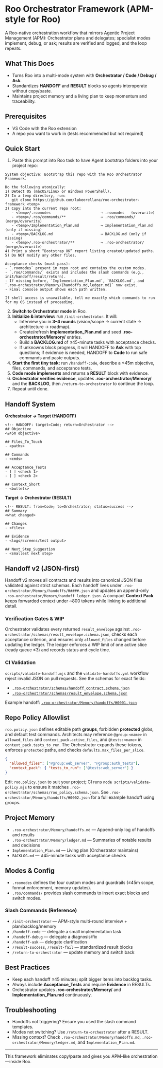 # Roo Orchestrator Framework (APM-style for Roo)

A Roo-native orchestration workflow that mirrors Agentic Project Management (APM): Orchestrator plans and delegates; specialist modes implement, debug, or ask; results are verified and logged, and the loop repeats.

## What This Does
- Turns Roo into a multi-mode system with **Orchestrator / Code / Debug / Ask**.
- Standardizes **HANDOFF** and **RESULT** blocks so agents interoperate without copy/paste.
- Maintains project memory and a living plan to keep momentum and traceability.

## Prerequisites
- VS Code with the Roo extension
- A repo you want to work in (tests recommended but not required)

## Quick Start

1. Paste this prompt into Roo task to have Agent bootstrap folders into your project repo:
```
System objective: Bootstrap this repo with the Roo Orchestrator Framework.

Do the following atomically:
1) Detect OS (macOS/Linux or Windows PowerShell).
2) In a temp directory, run:
   git clone https://github.com/lukeorellana/roo-orchestrator-framework <temp>
3) Copy into the current repo root:
   - <temp>/.roomodes                       → .roomodes   (overwrite)
   - <temp>/.roo/commands/**                → .roo/commands/ (merge/overwrite)
   - <temp>/Implementation_Plan.md          → Implementation_Plan.md (only if missing)
   - <temp>/BACKLOG.md                      → BACKLOG.md (only if missing)
   - <temp>/.roo-orchestrator/**            → .roo-orchestrator/ (merge/overwrite)
4) Print a short “Bootstrap OK” report listing created/updated paths.
5) Do NOT modify any other files.

Acceptance checks (must pass):
- `.roomodes` present in repo root and contains the custom modes.
- `.roo/commands/` exists and includes the slash commands (e.g., init/handoff/result/return).
- If missing before, `Implementation_Plan.md`, `BACKLOG.md`, and `.roo-orchestrator/Memory/{handoffs.md,ledger.md}` now exist.
- Final console output shows each path written.

If shell access is unavailable, tell me exactly which commands to run for my OS instead of proceeding.

```
2. **Switch to Orchestrator mode** in Roo.
3. **Initialize & interview:** run `/init-orchestrator`. It will:
   - Interview you in **3–4 rounds** (vision/scope → current state → architecture → roadmap).
   - Create/refresh **Implementation_Plan.md** and seed **.roo-orchestrator/Memory/** entries.
   - Build a **BACKLOG.md** of ≤45-minute tasks with acceptance checks.
   - If unknowns block progress, it will HANDOFF to **Ask** with top questions; if evidence is needed, HANDOFF to **Code** to run safe commands and paste outputs.
4. **Start the first tiny task:** run `/handoff-code`, describe a ≤45m objective, files, commands, and acceptance tests.
5. **Code mode implements** and returns a **RESULT** block with evidence.
6. **Orchestrator verifies evidence**, updates **.roo-orchestrator/Memory/** and the **BACKLOG**, then `/return-to-orchestrator` to continue the loop.
7. Repeat until done.

## Handoff System
**Orchestrator → Target (HANDOFF)**
```
<!-- HANDOFF: target=Code; return=Orchestrator -->
## Objective
<≤45m objective>

## Files_To_Touch
- <paths>

## Commands
- <cmds>

## Acceptance_Tests
- [ ] <check 1>
- [ ] <check 2>

## Context_Short
- <bullets>
```

**Target → Orchestrator (RESULT)**
```
<!-- RESULT: from=Code; to=Orchestrator; status=success -->
## Summary
<what changed>

## Changes
- <files>

## Evidence
- <logs/screens/test output>

## Next_Step_Suggestion
- <smallest next step>
```

## Handoff v2 (JSON-first)
Handoff v2 moves all contracts and results into canonical JSON files validated against strict schemas. Each handoff lives under `.roo-orchestrator/Memory/handoffs/H####.json` and updates an append-only `.roo-orchestrator/Memory/handoff_ledger.json`. A compact **Context Pack** keeps forwarded context under ~800 tokens while linking to additional detail.

### Verification Gates & WIP
Orchestrator validates every returned `result_envelope` against `.roo-orchestrator/schemas/result_envelope.schema.json`, checks each acceptance criterion, and ensures only `allowed_files` changed before updating the ledger. The ledger enforces a WIP limit of one active slice (ready queue ≤3) and records status and cycle time.

### CI Validation
`scripts/validate-handoff.mjs` and the `validate-handoffs.yml` workflow reject invalid JSON on pull requests. See the schemas for exact fields:
- [`.roo-orchestrator/schemas/handoff_contract.schema.json`](.roo-orchestrator/schemas/handoff_contract.schema.json)
- [`.roo-orchestrator/schemas/result_envelope.schema.json`](.roo-orchestrator/schemas/result_envelope.schema.json)

Example handoff: [`.roo-orchestrator/Memory/handoffs/H0001.json`](.roo-orchestrator/Memory/handoffs/H0001.json)

## Repo Policy Allowlist
`roo.policy.json` defines editable path **groups**, forbidden **protected** globs, and default test commands. Architects may reference `@group:<name>` in `allowed_files` and `context_pack.active_files`, and `@tests:<name>` in `context_pack.tests_to_run`. The Orchestrator expands these tokens, enforces `protected` paths, and checks `defaults.max_files_per_slice`.

```json
{
  "allowed_files": ["@group:web_server", "@group:auth_tests"],
  "context_pack": { "tests_to_run": ["@tests:web_server"] }
}
```

Edit `roo.policy.json` to suit your project; CI runs `node scripts/validate-policy.mjs` to ensure it matches `.roo-orchestrator/schemas/roo_policy.schema.json`. See `.roo-orchestrator/Memory/handoffs/H0002.json` for a full example handoff using groups.

## Project Memory
- `.roo-orchestrator/Memory/handoffs.md` — Append-only log of handoffs and results
- `.roo-orchestrator/Memory/ledger.md` — Summaries of notable results and decisions
- `Implementation_Plan.md` — Living plan (Orchestrator maintains)
- `BACKLOG.md` — ≤45-minute tasks with acceptance checks

## Modes & Config
- `.roomodes` defines the four custom modes and guardrails (≤45m scope, format enforcement, memory updates).
- `.roo/commands/` provides slash commands to insert exact blocks and switch modes.

### Slash Commands (Reference)
- `/init-orchestrator` — APM-style multi-round interview + plan/backlog/memory
- `/handoff-code` — delegate a small implementation task
- `/handoff-debug` — delegate a diagnosis/fix
- `/handoff-ask` — delegate clarification
- `/result-success`, `/result-fail` — standardized result blocks
- `/return-to-orchestrator` — update memory and switch back

## Best Practices
- Keep each handoff ≤45 minutes; split bigger items into backlog tasks.
- Always include **Acceptance_Tests** and require **Evidence** in RESULTs.
- Orchestrator updates **.roo-orchestrator/Memory/** and **Implementation_Plan.md** continuously.

## Troubleshooting
- Handoffs not triggering? Ensure you used the slash command templates.
- Modes not switching? Use `/return-to-orchestrator` after a RESULT.
- Missing context? Check `.roo-orchestrator/Memory/handoffs.md`, `.roo-orchestrator/Memory/ledger.md`, and `Implementation_Plan.md`.

---
This framework eliminates copy/paste and gives you APM-like orchestration—inside Roo.
